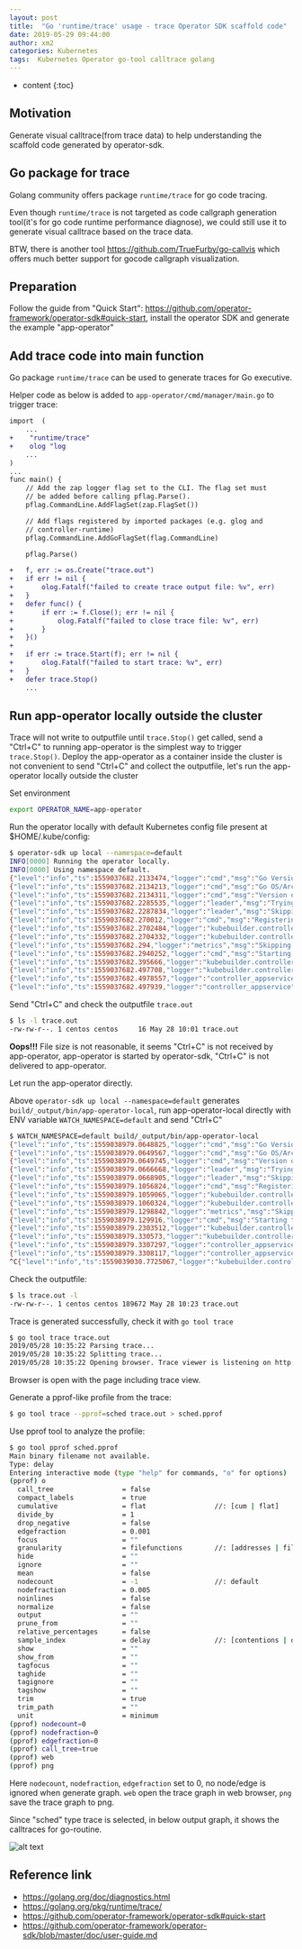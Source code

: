 ```yaml
---
layout: post
title:  "Go 'runtime/trace' usage - trace Operator SDK scaffold code"
date: 2019-05-29 09:44:00 
author: xm2
categories: Kubernetes
tags:  Kubernetes Operator go-tool calltrace golang
---
```


* content
{:toc}

## Motivation
Generate visual calltrace(from trace data) to help understanding the scaffold code generated by operator-sdk. 

## Go package for trace
Golang community offers package `runtime/trace` for go code tracing.

Even though `runtime/trace` is not targeted as code callgraph generation tool(it's for go code runtime performance diagnose), we could still use it to generate visual calltrace based on the trace data.

BTW, there is another tool https://github.com/TrueFurby/go-callvis which offers much better support for gocode callgraph visualization.

## Preparation
Follow the guide from "Quick Start": https://github.com/operator-framework/operator-sdk#quick-start, install the operator SDK and generate the example "app-operator"

## Add trace code into main function
Go package `runtime/trace` can be used to generate traces for Go executive.

Helper code as below is added to `app-operator/cmd/manager/main.go` to trigger trace:

```diff
import 	(
    ...
+    "runtime/trace"
+    olog "log
    ...
)
...
func main() {
	// Add the zap logger flag set to the CLI. The flag set must
	// be added before calling pflag.Parse().
	pflag.CommandLine.AddFlagSet(zap.FlagSet())

	// Add flags registered by imported packages (e.g. glog and
	// controller-runtime)
	pflag.CommandLine.AddGoFlagSet(flag.CommandLine)

	pflag.Parse()

+	f, err := os.Create("trace.out")
+	if err != nil {
+		olog.Fatalf("failed to create trace output file: %v", err)
+	}
+	defer func() {
+		if err := f.Close(); err != nil {
+			olog.Fatalf("failed to close trace file: %v", err)
+		}
+	}()
+
+	if err := trace.Start(f); err != nil {
+		olog.Fatalf("failed to start trace: %v", err)
+	}
+	defer trace.Stop()
    ...
```

## Run app-operator locally outside the cluster
Trace will not write to outputfile until `trace.Stop()` get called, send a "Ctrl+C" to running app-operator is the simplest way to trigger `trace.Stop()`. Deploy the app-operator as a container inside the cluster is not convenient to send "Ctrl+C" and collect the outputfile, let's run the app-operator locally outside the cluster

Set environment
```sh
export OPERATOR_NAME=app-operator
```
Run the operator locally with default Kubernetes config file present at $HOME/.kube/config:
```sh
$ operator-sdk up local --namespace=default
INFO[0000] Running the operator locally.                
INFO[0000] Using namespace default.                     
{"level":"info","ts":1559037682.2133474,"logger":"cmd","msg":"Go Version: go1.12.5"}
{"level":"info","ts":1559037682.2134213,"logger":"cmd","msg":"Go OS/Arch: linux/amd64"}
{"level":"info","ts":1559037682.2134311,"logger":"cmd","msg":"Version of operator-sdk: v0.7.0+git"}
{"level":"info","ts":1559037682.2285535,"logger":"leader","msg":"Trying to become the leader."}
{"level":"info","ts":1559037682.2287834,"logger":"leader","msg":"Skipping leader election; not running in a cluster."}
{"level":"info","ts":1559037682.270012,"logger":"cmd","msg":"Registering Components."}
{"level":"info","ts":1559037682.2702484,"logger":"kubebuilder.controller","msg":"Starting EventSource","controller":"appservice-controller","source":"kind source: /, Kind="}
{"level":"info","ts":1559037682.2704332,"logger":"kubebuilder.controller","msg":"Starting EventSource","controller":"appservice-controller","source":"kind source: /, Kind="}
{"level":"info","ts":1559037682.294,"logger":"metrics","msg":"Skipping metrics Service creation; not running in a cluster."}
{"level":"info","ts":1559037682.2940252,"logger":"cmd","msg":"Starting the Cmd."}
{"level":"info","ts":1559037682.395666,"logger":"kubebuilder.controller","msg":"Starting Controller","controller":"appservice-controller"}
{"level":"info","ts":1559037682.497708,"logger":"kubebuilder.controller","msg":"Starting workers","controller":"appservice-controller","worker count":1}
{"level":"info","ts":1559037682.4978557,"logger":"controller_appservice","msg":"Reconciling AppService","Request.Namespace":"default","Request.Name":"example-appservice"}
{"level":"info","ts":1559037682.497939,"logger":"controller_appservice","msg":"Skip reconcile: Pod already exists","Request.Namespace":"default","Request.Name":"example-appservice","Pod.Namespace":"default","Pod.Name":"example-appservice-pod"}
```
Send "Ctrl+C" and check the outputfile `trace.out`
```sh
$ ls -l trace.out
-rw-rw-r--. 1 centos centos     16 May 28 10:01 trace.out
```
**Oops!!!** File size is not reasonable, it seems "Ctrl+C" is not received by app-operator, app-operator is started by operator-sdk, "Ctrl+C" is not delivered to app-operator. 

Let run the app-operator directly. 

Above `operator-sdk up local --namespace=default` generates `build/_output/bin/app-operator-local`, run app-operator-local directly with ENV variable `WATCH_NAMESPACE=default` and send "Ctrl+C"
```sh
$ WATCH_NAMESPACE=default build/_output/bin/app-operator-local 
{"level":"info","ts":1559038979.0648825,"logger":"cmd","msg":"Go Version: go1.12.5"}
{"level":"info","ts":1559038979.0649567,"logger":"cmd","msg":"Go OS/Arch: linux/amd64"}
{"level":"info","ts":1559038979.0649745,"logger":"cmd","msg":"Version of operator-sdk: v0.7.0+git"}
{"level":"info","ts":1559038979.0666668,"logger":"leader","msg":"Trying to become the leader."}
{"level":"info","ts":1559038979.0668905,"logger":"leader","msg":"Skipping leader election; not running in a cluster."}
{"level":"info","ts":1559038979.1056824,"logger":"cmd","msg":"Registering Components."}
{"level":"info","ts":1559038979.1059065,"logger":"kubebuilder.controller","msg":"Starting EventSource","controller":"appservice-controller","source":"kind source: /, Kind="}
{"level":"info","ts":1559038979.1060324,"logger":"kubebuilder.controller","msg":"Starting EventSource","controller":"appservice-controller","source":"kind source: /, Kind="}
{"level":"info","ts":1559038979.1298842,"logger":"metrics","msg":"Skipping metrics Service creation; not running in a cluster."}
{"level":"info","ts":1559038979.129916,"logger":"cmd","msg":"Starting the Cmd."}
{"level":"info","ts":1559038979.2303512,"logger":"kubebuilder.controller","msg":"Starting Controller","controller":"appservice-controller"}
{"level":"info","ts":1559038979.330573,"logger":"kubebuilder.controller","msg":"Starting workers","controller":"appservice-controller","worker count":1}
{"level":"info","ts":1559038979.3307297,"logger":"controller_appservice","msg":"Reconciling AppService","Request.Namespace":"default","Request.Name":"example-appservice"}
{"level":"info","ts":1559038979.3308117,"logger":"controller_appservice","msg":"Skip reconcile: Pod already exists","Request.Namespace":"default","Request.Name":"example-appservice","Pod.Namespace":"default","Pod.Name":"example-appservice-pod"}
^C{"level":"info","ts":1559039030.7725067,"logger":"kubebuilder.controller","msg":"Stopping workers","controller":"appservice-controller"}

```
Check the outputfile:
```sh
$ ls trace.out -l
-rw-rw-r--. 1 centos centos 189672 May 28 10:23 trace.out
```
Trace is generated successfully, check it with `go tool trace`
```sh
$ go tool trace trace.out
2019/05/28 10:35:22 Parsing trace...
2019/05/28 10:35:22 Splitting trace...
2019/05/28 10:35:22 Opening browser. Trace viewer is listening on http://127.0.0.1:35960
```
Browser is open with the page including trace view.

Generate a pprof-like profile from the trace:
```sh
$ go tool trace --pprof=sched trace.out > sched.pprof
```
Use pprof tool to analyze the profile:
```sh
$ go tool pprof sched.pprof
Main binary filename not available.
Type: delay
Entering interactive mode (type "help" for commands, "o" for options)
(pprof) o
  call_tree                 = false                
  compact_labels            = true                 
  cumulative                = flat                 //: [cum | flat]
  divide_by                 = 1                    
  drop_negative             = false                
  edgefraction              = 0.001                
  focus                     = ""                   
  granularity               = filefunctions        //: [addresses | filefunctions | files | functions | lines]
  hide                      = ""                   
  ignore                    = ""                   
  mean                      = false                
  nodecount                 = -1                   //: default
  nodefraction              = 0.005                
  noinlines                 = false                
  normalize                 = false                
  output                    = ""                   
  prune_from                = ""                   
  relative_percentages      = false                
  sample_index              = delay                //: [contentions | delay]
  show                      = ""                   
  show_from                 = ""                   
  tagfocus                  = ""                   
  taghide                   = ""                   
  tagignore                 = ""                   
  tagshow                   = ""                   
  trim                      = true                 
  trim_path                 = ""                   
  unit                      = minimum              
(pprof) nodecount=0
(pprof) nodefraction=0
(pprof) edgefraction=0
(pprof) call_tree=true
(pprof) web
(pprof) png
```

Here `nodecount`, `nodefraction`, `edgefraction` set to 0, no node/edge is ignored when generate graph. `web` open the trace graph in web browser, `png` save the trace graph to png.

Since "sched" type trace is selected, in below output graph, it shows the calltraces for go-routine. 

![alt text](/assets/trace-sched.png)

## Reference link
* <https://golang.org/doc/diagnostics.html>
* <https://golang.org/pkg/runtime/trace/>
* <https://github.com/operator-framework/operator-sdk#quick-start>
* <https://github.com/operator-framework/operator-sdk/blob/master/doc/user-guide.md>
